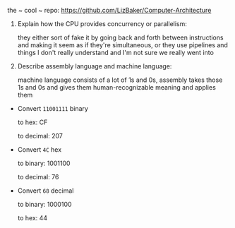 <!-- Answers to the Short Answer Essay Questions go here -->

the ~ cool ~ repo: https://github.com/LizBaker/Computer-Architecture

1. Explain how the CPU provides concurrency or parallelism:

    they either sort of fake it by going back and forth between instructions and making it seem as if they're simultaneous, or they use pipelines and things I don't really understand and I'm not sure we really went into 

2. Describe assembly language and machine language:

    machine language consists of a lot of 1s and 0s, assembly takes those 1s and 0s and gives them human-recognizable meaning and applies them


* Convert `11001111` binary

    to hex: CF

    to decimal: 207


* Convert `4C` hex

    to binary: 1001100

    to decimal: 76


* Convert `68` decimal

    to binary: 1000100

    to hex: 44